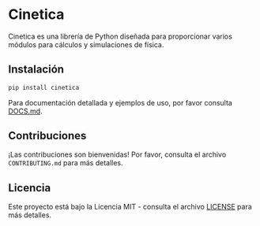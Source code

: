 # Cinetica

Cinetica es una librería de Python diseñada para proporcionar varios módulos para cálculos y simulaciones de física.

## Instalación

```bash
pip install cinetica
```

Para documentación detallada y ejemplos de uso, por favor consulta [DOCS.md](DOCS.md).

## Contribuciones

¡Las contribuciones son bienvenidas! Por favor, consulta el archivo `CONTRIBUTING.md` para más detalles.

## Licencia

Este proyecto está bajo la Licencia MIT - consulta el archivo [LICENSE](LICENSE) para más detalles.
